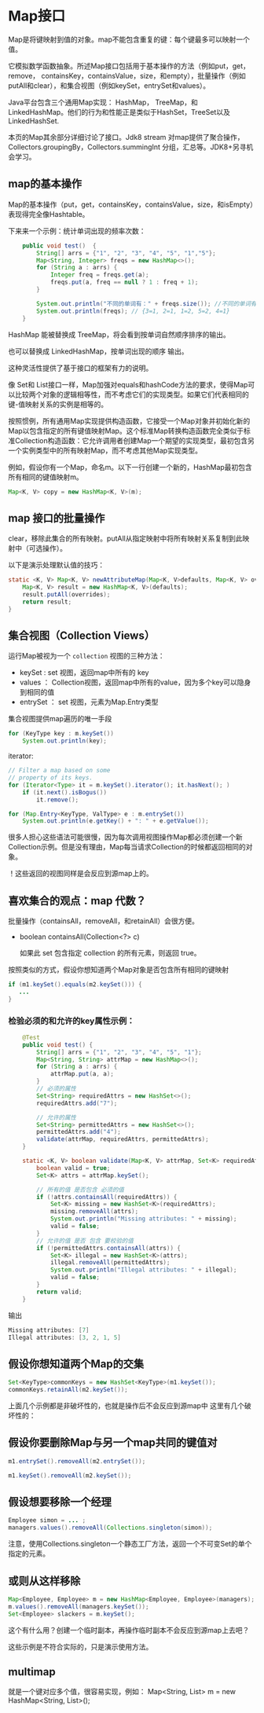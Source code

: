# Map接口
Map是将键映射到值的对象。map不能包含重复的键：每个键最多可以映射一个值。

它模拟数学函数抽象。所述Map接口包括用于基本操作的方法（例如put，get，remove， containsKey，containsValue，size，和empty），批量操作（例如putAll和clear），和集合视图（例如keySet，entrySet和values）。

Java平台包含三个通用Map实现： HashMap， TreeMap，和 LinkedHashMap。他们的行为和性能正是类似于HashSet，TreeSet以及LinkedHashSet.

本页的Map其余部分详细讨论了接口。Jdk8 stream 对map提供了聚合操作，Collectors.groupingBy，Collectors.summingInt 分组，汇总等。JDK8+另寻机会学习。

## map的基本操作
Map的基本操作（put，get，containsKey，containsValue，size，和isEmpty）表现得完全像Hashtable。

下来来一个示例：统计单词出现的频率次数：
```java
    public void test()  {
        String[] arrs = {"1", "2", "3", "4", "5", "1","5"};
        Map<String, Integer> freqs = new HashMap<>();
        for (String a : arrs) {
            Integer freq = freqs.get(a);
            freqs.put(a, freq == null ? 1 : freq + 1);
        }

        System.out.println("不同的单词有：" + freqs.size()); //不同的单词有：5
        System.out.println(freqs); // {3=1, 2=1, 1=2, 5=2, 4=1}
    }
```
HashMap 能被替换成 TreeMap，将会看到按单词自然顺序排序的输出。

也可以替换成 LinkedHashMap，按单词出现的顺序 输出。

这种灵活性提供了基于接口的框架有力的说明。


像 Set和 List接口一样，Map加强对equals和hashCode方法的要求，使得Map可以比较两个对象的逻辑相等性，而不考虑它们的实现类型。如果它们代表相同的键-值映射关系的实例是相等的。

按照惯例，所有通用Map实现提供构造函数，它接受一个Map对象并初始化新的Map以包含指定的所有键值映射Map。这个标准Map转换构造函数完全类似于标准Collection构造函数：它允许调用者创建Map一个期望的实现类型，最初包含另一个实例类型中的所有映射Map，而不考虑其他Map实现类型。

例如，假设你有一个Map，命名m。以下一行创建一个新的，HashMap最初包含所有相同的键值映射m。
```java
Map<K, V> copy = new HashMap<K, V>(m);
```

## map 接口的批量操作
clear，移除此集合的所有映射。putAll从指定映射中将所有映射关系复制到此映射中（可选操作）。

以下是演示处理默认值的技巧：
```java
static <K, V> Map<K, V> newAttributeMap(Map<K, V>defaults, Map<K, V> overrides) {
    Map<K, V> result = new HashMap<K, V>(defaults);
    result.putAll(overrides);
    return result;
}
```

## 集合视图（Collection Views）

运行Map被视为一个 `collection` 视图的三种方法：
- keySet : set 视图，返回map中所有的 key
- values ： Collection视图，返回map中所有的value，因为多个key可以隐身到相同的值
- entrySet ： set 视图，元素为Map.Entry类型

集合视图提供map遍历的唯一手段
```java
for (KeyType key : m.keySet())
    System.out.println(key);
```
iterator:
```java
// Filter a map based on some 
// property of its keys.
for (Iterator<Type> it = m.keySet().iterator(); it.hasNext(); )
    if (it.next().isBogus())
        it.remove();
```        

```java
for (Map.Entry<KeyType, ValType> e : m.entrySet())
    System.out.println(e.getKey() + ": " + e.getValue());
```

很多人担心这些语法可能很慢，因为每次调用视图操作Map都必须创建一个新Collection示例。但是没有理由，Map每当请求Collection的时候都返回相同的对象。

！这些返回的视图同样是会反应到源map上的。

## 喜欢集合的观点：map 代数？
批量操作（containsAll，removeAll，和retainAll）会很方便。

- boolean containsAll(Collection<?> c) 

  如果此 set 包含指定 collection 的所有元素，则返回 true。

 按照类似的方式，假设你想知道两个Map对象是否包含所有相同的键映射
 ```java
 if (m1.keySet().equals(m2.keySet())) {
    ...
}
 ```   

### 检验必须的和允许的key属性示例：  
```java
    @Test
    public void test() {
        String[] arrs = {"1", "2", "3", "4", "5", "1"};
        Map<String, String> attrMap = new HashMap<>();
        for (String a : arrs) {
            attrMap.put(a, a);
        }
        // 必须的属性
        Set<String> requiredAttrs = new HashSet<>();
        requiredAttrs.add("7");

        // 允许的属性
        Set<String> permittedAttrs = new HashSet<>();
        permittedAttrs.add("4");
        validate(attrMap, requiredAttrs, permittedAttrs);
    }

    static <K, V> boolean validate(Map<K, V> attrMap, Set<K> requiredAttrs, Set<K> permittedAttrs) {
        boolean valid = true;
        Set<K> attrs = attrMap.keySet();

        // 所有的值 是否包含 必须的值
        if (!attrs.containsAll(requiredAttrs)) {
            Set<K> missing = new HashSet<K>(requiredAttrs);
            missing.removeAll(attrs);
            System.out.println("Missing attributes: " + missing);
            valid = false;
        }
        // 允许的值 是否 包含 要校验的值
        if (!permittedAttrs.containsAll(attrs)) {
            Set<K> illegal = new HashSet<K>(attrs);
            illegal.removeAll(permittedAttrs);
            System.out.println("Illegal attributes: " + illegal);
            valid = false;
        }
        return valid;
    }
``` 
输出
```java
Missing attributes: [7]
Illegal attributes: [3, 2, 1, 5]
```

## 假设你想知道两个Map的交集
```java
Set<KeyType>commonKeys = new HashSet<KeyType>(m1.keySet());
commonKeys.retainAll(m2.keySet());
```

上面几个示例都是非破坏性的，也就是操作后不会反应到源map中
这里有几个破坏性的：

## 假设你要删除Map与另一个map共同的键值对
```java
m1.entrySet().removeAll(m2.entrySet());

m1.keySet().removeAll(m2.keySet());
```

## 假设想要移除一个经理
```java
Employee simon = ... ;
managers.values().removeAll(Collections.singleton(simon));
```
注意，使用Collections.singleton一个静态工厂方法，返回一个不可变Set的单个指定的元素。

## 或则从这样移除
```java
Map<Employee, Employee> m = new HashMap<Employee, Employee>(managers);
m.values().removeAll(managers.keySet());
Set<Employee> slackers = m.keySet();
```
这个有什么用？创建一个临时副本，再操作临时副本不会反应到源map上去吧？


这些示例是不符合实际的，只是演示使用方法。

## multimap

就是一个键对应多个值，很容易实现，例如： Map<String, List<String>> m = new HashMap<String, List<String>>();
